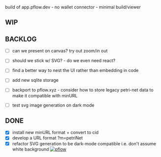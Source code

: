 build of app.pflow.dev - no wallet connector - minimal build/viewer

WIP
---

BACKLOG
-------
- [ ] can we present on canvas? try out zoom/in out
- [ ] should we stick w/ SVG? - do we even need react?
 
- [ ] find a better way to nest the UI rather than embedding in code
- [ ] add new sqlite storage
- [ ] backport to pflow.xyz - consider how to store legacy petri-net data to make it compatible with minURL
- [ ] test svg image generation on dark mode
 
DONE
----
- [x] install new minURL format + convert to cid
- [x] develop a URL format ?m=petriNet
- [x] refactor SVG generation to be dark-mode compatible i.e. don't assume white background
  [![pflow](https://pflow.dev/img/zb2rhbzaEAGY4L6SpmAByfdYr6jt945NmNY6zVZ1mWHK8Jjcb.svg)](https://pflow.dev/p/zb2rhbzaEAGY4L6SpmAByfdYr6jt945NmNY6zVZ1mWHK8Jjcb/)